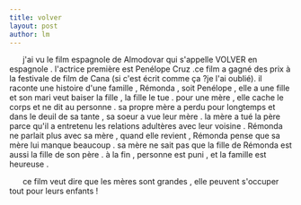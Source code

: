 ```yaml
---
title: volver 
layout: post
author: lm
---
```

<p>      j&#39;ai vu le film espagnole de Almodovar qui s&#39;appelle VOLVER en espagnole . l&#39;actrice première est Penélope Cruz .ce film a gagné des prix à la festivale de film de Cana (si c&#39;est écrit comme ça ?je l&#39;ai oublié). il raconte une histoire d&#39;une famille , Rémonda , soit Penélope , elle a une fille et son mari veut baiser la fille , la fille le tue . pour une mère , elle cache le corps et ne dit au personne . sa propre mère a perdu pour longtemps et dans le deuil de sa tante , sa soeur a vue leur mère . la mère a tué la père parce qu&#39;il a entretenu les relations adultères avec leur voisine . Rémonda ne parlait plus avec sa mère , quand elle revient , Rémonda pense que sa mère lui manque beaucoup . sa mère ne sait pas que la fille de Rémonda est aussi la fille de son père . à la fin , personne est puni , et la famille est heureuse . </p>
<p>      ce film veut dire que les mères sont grandes , elle peuvent s&#39;occuper tout pour leurs enfants ! </p>
